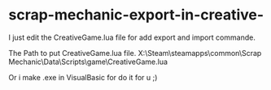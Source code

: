 # scrap-mechanic-export-in-creative-
I just edit the CreativeGame.lua file for add export and import commande.

The Path to put CreativeGame.lua file.
X:\Steam\steamapps\common\Scrap Mechanic\Data\Scripts\game\CreativeGame.lua

Or i make .exe in VisualBasic for do it for u ;)
